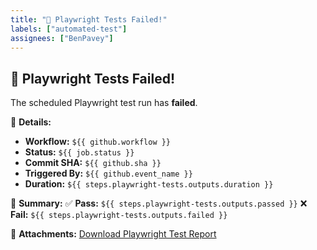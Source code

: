```yaml
---
title: "🚨 Playwright Tests Failed!"
labels: ["automated-test"]
assignees: ["BenPavey"]
---
```



## 🚨 Playwright Tests Failed!

The scheduled Playwright test run has **failed**.

📌 **Details:**
- **Workflow:** `${{ github.workflow }}`
- **Status:** `${{ job.status }}`
- **Commit SHA:** `${{ github.sha }}`
- **Triggered By:** `${{ github.event_name }}`
- **Duration:** `${{ steps.playwright-tests.outputs.duration }}`

📝 **Summary:**
✅ **Pass:** `${{ steps.playwright-tests.outputs.passed }}`
❌ **Fail:** `${{ steps.playwright-tests.outputs.failed }}`

📎 **Attachments:**
[Download Playwright Test Report](../../actions/artifacts)
